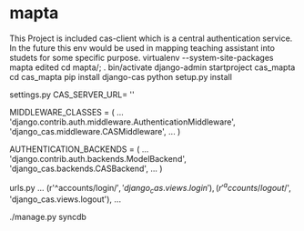 # mapta
This Project is included cas-client which is a central authentication service.
In the future this env would be used in mapping teaching assistant into studets for some specific purpose.
virtualenv --system-site-packages mapta
edited 
cd mapta/; . bin/activate
django-admin startproject cas_mapta
cd cas_mapta
pip install django-cas
python setup.py install

settings.py
CAS_SERVER_URL= ''

MIDDLEWARE_CLASSES = (
	...
    'django.contrib.auth.middleware.AuthenticationMiddleware',
    'django_cas.middleware.CASMiddleware',
    ...
)

AUTHENTICATION_BACKENDS = (
	...
    'django.contrib.auth.backends.ModelBackend',
    'django_cas.backends.CASBackend',
    ...
)



urls.py
...
(r'^accounts/login/$', 'django_cas.views.login'),
(r'^accounts/logout/$', 'django_cas.views.logout'),
...


 ./manage.py syncdb
